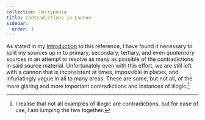 ```yaml
---
collection: Harrypedia
title: Contradictions in Cannon
sidebar:
  order: 1
---
```


As stated in my [Introduction][] to this reference, I have found it necessary
to split my sources up in to primary, secondary, tertiary, and even
_quaternary_ sources in an attempt to resolve as many as possible of the
contradictions in said source material. Unfortunately even with this effort,
we are still left with a cannon that is inconsistent at times, impossible in
places, and infuriatingly vague in all to many areas. These are some, but not
all, of the more glaring and more important contradictions and instances of
illogic.[^230125-1]

[^230125-1]: I realise that not all examples of illogic are contradictions, but for ease of use, I am lumping the two together.

[Introduction]: ../
